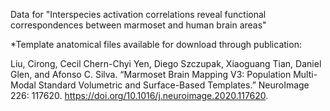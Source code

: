 
Data for "Interspecies activation correlations reveal functional correspondences between marmoset and human brain areas"


*Template anatomical files available for download through publication:

Liu, Cirong, Cecil Chern-Chyi Yen, Diego Szczupak, Xiaoguang Tian, Daniel Glen, and Afonso C. Silva. “Marmoset Brain Mapping V3: Population Multi-Modal Standard Volumetric and Surface-Based Templates.” NeuroImage 226: 117620. https://doi.org/10.1016/j.neuroimage.2020.117620.
